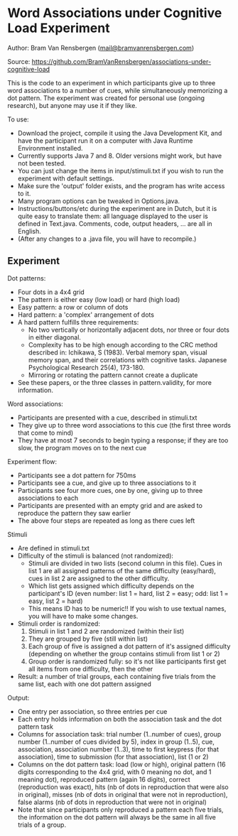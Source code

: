 Word Associations under Cognitive Load Experiment
=========================

Author: Bram Van Rensbergen (mail@bramvanrensbergen.com) 

Source: https://github.com/BramVanRensbergen/associations-under-cognitive-load

This is the code to an experiment in which participants give up to three word associations to a number of cues, while simultaneously memorizing a dot pattern.
The experiment was created for personal use (ongoing research), but anyone may use it if they like.

To use:
* Download the project, compile it using the Java Development Kit, and have the participant run it on a computer with Java Runtime Environment installed.
* Currently supports Java 7 and 8. Older versions might work, but have not been tested.
* You can just change the items in input/stimuli.txt if you wish to run the experiment with default settings.
* Make sure the 'output' folder exists, and the program has write access to it.
* Many program options can be tweaked in Options.java.
* Instructions/buttons/etc during the experiment are in Dutch, but it is quite easy to translate them: all language displayed to the user is defined in Text.java. Comments, code, output headers, ... are all in English.
* (After any changes to a .java file, you will have to recompile.)


Experiment
--------------

Dot patterns:
* Four dots in a 4x4 grid
* The pattern is either easy (low load) or hard (high load)
* Easy pattern: a row or column of dots
* Hard pattern: a 'complex' arrangement of dots
* A hard pattern fulfills three requirements:
  - No two vertically or horizontally adjacent dots, nor three or four dots in either diagonal. 
  - Complexity has to be high enough according to the CRC method described in: Ichikawa, S (1983). Verbal memory span, visual memory span, and their correlations with cognitive tasks. Japanese Psychological Research 25(4), 173-180.
  - Mirroring or rotating the pattern cannot create a duplicate
* See these papers, or the three classes in pattern.validity, for more information.

Word associations:
* Participants are presented with a cue, described in stimuli.txt
* They give up to three word associations to this cue (the first three words that come to mind)
* They have at most 7 seconds to begin typing a response; if they are too slow, the program moves on to the next cue

Experiment flow:
* Participants see a dot pattern for 750ms
* Participants see a cue, and give up to three associations to it
* Participants see four more cues, one by one, giving up to three associations to each
* Participants are presented with an empty grid and are asked to reproduce the pattern they saw earlier
* The above four steps are repeated as long as there cues left

Stimuli
* Are defined in stimuli.txt
* Difficulty of the stimuli is balanced (not randomized):
  - Stimuli are divided in two lists (second column in this file). Cues in list 1 are all assigned patterns of the same difficulty (easy/hard), cues in list 2 are assigned to the other difficulty.
  - Which list gets assigned which difficulty depends on the participant's ID (even number: list 1 = hard, list 2 = easy; odd: list 1 = easy, list 2 = hard)
  - This means ID has to be numeric!! If you wish to use textual names, you will have to make some changes.
* Stimuli order is randomized:
  1. Stimuli in list 1 and 2 are randomized (within their list)
  2. They are grouped by five (still within list)
  3. Each group of five is assigned a dot pattern of it's assigned difficulty (depending on whether the group contains stimuli from list 1 or 2)
  4. Group order is randomized fully: so it's not like participants first get all items from one difficulty, then the other
* Result: a number of trial groups, each containing five trials from the same list, each with one dot pattern assigned 

Output:
* One entry per association, so three entries per cue
* Each entry holds information on both the association task and the dot pattern task
* Columns for association task: trial number (1..number of cues), group number (1..number of cues divided by 5), index in group (1..5), cue, association, 
    association number (1..3), time to first keypress (for that association), time to submission (for that association), list (1 or 2)
* Columns on the dot pattern task: load (low or high), original pattern (16 digits corresponding to the 4x4 grid, with 0 meaning no dot, and 1 meaning dot), 
    reproduced pattern (again 16 digits), correct (reproduction was exact), hits (nb of dots in reproduction that were also in original), 
    misses (nb of dots in original that were not in reproduction), false alarms (nb of dots in reproduction that were not in original) 
* Note that since participants only reproduced a pattern each five trials, the information on the dot pattern will always be the same in all five trials of a group.







